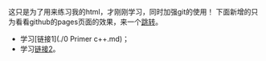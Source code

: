 这只是为了用来练习我的html，才刚刚学习，同时加强git的使用！
下面新增的只为看看github的pages页面的效果，来一个[跳转](https://robot.czxy.com/docs/)。

- 学习[链接1](./0 Primer c++.md)；
- 学习[链接2](./05form表单.html)。
